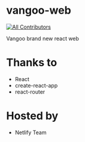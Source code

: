 # vangoo-web
<!-- ALL-CONTRIBUTORS-BADGE:START - Do not remove or modify this section -->
[![All Contributors](https://img.shields.io/badge/all_contributors-1-orange.svg?style=flat-square)](#contributors-)
<!-- ALL-CONTRIBUTORS-BADGE:END -->

Vangoo brand new react web

# Thanks to
  - React
  - create-react-app
  - react-router
  
# Hosted by
  - Netlify Team
